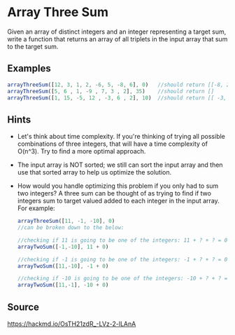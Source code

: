 # Array Three Sum

Given an array of distinct integers and an integer representing a target sum, write a function that returns an array of all triplets in the input array that sum to the target sum.

## Examples

```typescript
arrayThreeSum([12, 3, 1, 2, -6, 5, -8, 6], 0)   //should return [[-8, 2, 6], [-8, 3, 5], [-6, 1, 5]]
arrayThreeSum([5, 6 , 1, -9 , 7, 3 , 2], 35)    //should return []
arrayThreeSum([1, 15, -5, 12 , -3, 6 , 2], 10)  //should return [[ -3, 1, 12 ]]
```

## Hints

- Let's think about time complexity. If you're thinking of trying all possible combinations of three integers, that will have a time complexity of O(n^3). Try to find a more optimal approach.
- The input array is NOT sorted; we still can sort the input array and then use that sorted array to help us optimize the solution.
- How would you handle optimizing this problem if you only had to sum two integers? A three sum can be thought of as trying to find if two integers sum to target valued added to each integer in the input array. For example:

    ```javascript
    arrayThreeSum([11, -1, -10], 0) 
    //can be broken down to the below:
    
    //checking if 11 is going to be one of the integers: 11 + ? + ? = 0
    arrayTwoSum([-1,-10], 11 + 0)
    
    //checking if -1 is going to be one of the integers: -1 + ? + ? = 0
    arrayTwoSum([11,-10], -1 + 0)
    
    //checking if -10 is going to be one of the integers: -10 + ? + ? =0
    arrayTwoSum([11,-1], -10 + 0)
    ```

## Source

https://hackmd.io/OsTH21zdR_-LVz-2-lLAnA
